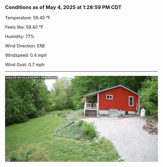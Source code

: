 ### Conditions as of May 4, 2025 at 1:28:59 PM CDT 

Temperature: 59.40 &deg;F

Feels like: 59.40 &deg;F

Humidity: 77%

Wind Direction: ENE

Windspeed: 0.4 mph

Wind Gust: 0.7 mph

---

<img src="./images/latest.jpeg"/>

